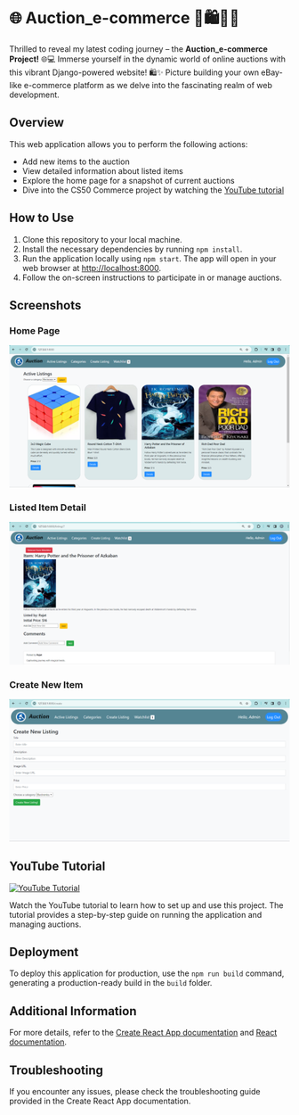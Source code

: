 # 🌐 Auction_e-commerce 🛒🛍️👨‍⚖

Thrilled to reveal my latest coding journey – the **Auction_e-commerce Project!** 🌐💻
Immerse yourself in the dynamic world of online auctions with this vibrant Django-powered website! 🛍️✨ Picture building your own eBay-like e-commerce platform as we delve into the fascinating realm of web development.

## Overview

This web application allows you to perform the following actions:

- Add new items to the auction
- View detailed information about listed items
- Explore the home page for a snapshot of current auctions
- Dive into the CS50 Commerce project by watching the [YouTube tutorial](https://www.youtube.com/watch?v=ZrYe9GElEEE&t=11s)

## How to Use

1. Clone this repository to your local machine.
2. Install the necessary dependencies by running `npm install`.
3. Run the application locally using `npm start`. The app will open in your web browser at [http://localhost:8000](http://localhost:8000).
4. Follow the on-screen instructions to participate in or manage auctions.

## Screenshots

### Home Page
![Home Page](auctions/CS50W_P2_home.png)

### Listed Item Detail
![Listed Item Detail](auctions/CS50W_P2_listing_item.png)

### Create New Item
![Create New Item](auctions/CS50W_P2_create.png)

## YouTube Tutorial

[![YouTube Tutorial](https://upload.wikimedia.org/wikipedia/commons/thumb/0/09/YouTube_full-color_icon_%282017%29.svg/239px-YouTube_full-color_icon_%282017%29.svg.png)](https://www.youtube.com/watch?v=ZrYe9GElEEE&t=11s)

Watch the YouTube tutorial to learn how to set up and use this project. The tutorial provides a step-by-step guide on running the application and managing auctions.

## Deployment

To deploy this application for production, use the `npm run build` command, generating a production-ready build in the `build` folder.

## Additional Information

For more details, refer to the [Create React App documentation](https://facebook.github.io/create-react-app/docs/getting-started) and [React documentation](https://reactjs.org/).

## Troubleshooting

If you encounter any issues, please check the troubleshooting guide provided in the Create React App documentation.
